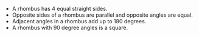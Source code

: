   -   A rhombus has 4 equal straight sides.
  -   Opposite sides of a rhombus are parallel and opposite angles are equal.
  -   Adjacent angles in a rhombus add up to 180 degrees.
  -   A rhombus with 90 degree angles is a square.
